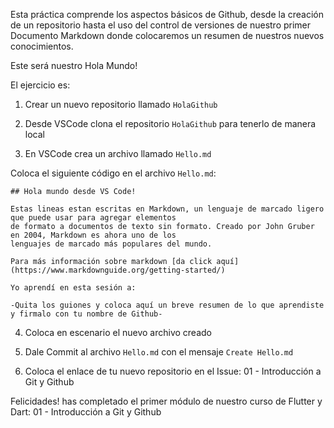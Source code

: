 Esta práctica comprende los aspectos básicos de Github, desde la creación de un repositorio 
hasta el uso del control de versiones de nuestro primer Documento Markdown donde colocaremos 
un resumen de nuestros nuevos conocimientos.

Este será nuestro Hola Mundo!

El ejercicio es:

1. Crear un nuevo repositorio llamado ``HolaGithub``

2. Desde VSCode clona el repositorio ``HolaGithub`` para tenerlo de manera local

3. En VSCode crea un archivo llamado ``Hello.md``

Coloca el siguiente código en el archivo ``Hello.md``:

```
## Hola mundo desde VS Code!

Estas lineas estan escritas en Markdown, un lenguaje de marcado ligero que puede usar para agregar elementos 
de formato a documentos de texto sin formato. Creado por John Gruber en 2004, Markdown es ahora uno de los 
lenguajes de marcado más populares del mundo.

Para más información sobre markdown [da click aquí](https://www.markdownguide.org/getting-started/)

Yo aprendí en esta sesión a:

-Quita los guiones y coloca aquí un breve resumen de lo que aprendiste y firmalo con tu nombre de Github-

```

4. Coloca en escenario el nuevo archivo creado

5. Dale Commit al archivo ``Hello.md`` con el mensaje ``Create Hello.md``

6. Coloca el enlace de tu nuevo repositorio en el Issue: 01 - Introducción a Git y Github

Felicidades! has completado el primer módulo de nuestro curso de Flutter y Dart: 01 - Introducción a Git y Github


